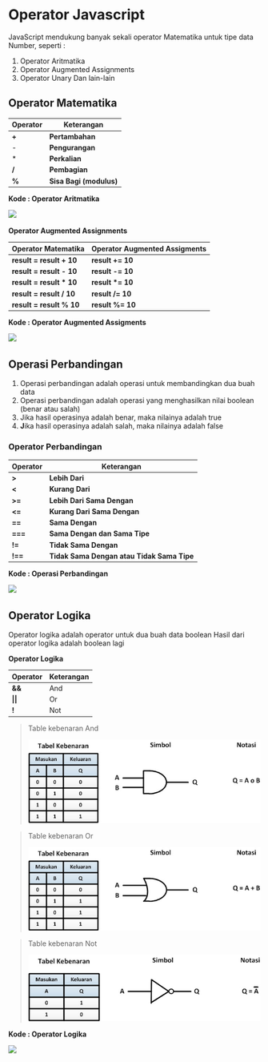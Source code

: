 # Operator Javascript

JavaScript mendukung banyak sekali operator Matematika untuk tipe data Number, seperti :&#x20;

1. Operator Aritmatika
2. Operator Augmented Assignments
3. Operator Unary Dan lain-lain

## **Operator Matematika**

| Operator | Keterangan              |
| -------- | ----------------------- |
|   **+**  | **Pertambahan**         |
| -        | **Pengurangan**         |
| \*       | **Perkalian**           |
| **/**    | **Pembagian**           |
| **%**    | **Sisa Bagi (modulus)** |

**Kode : Operator Aritmatika**

![](https://lh4.googleusercontent.com/rYQRHAm65wmXSTIX5BJ9aKJfRyHAavOkapf2Iv9a0GyuDj-hlLukS4y6cAyP\_7ZIPxW4RAscDgqF8TbFTZagGKnTPX-aW21J9Zu8vnBseV3\_Ph-Xvp9Lvaa3KOFR3UApzSjrHUocM4N0ZctpN9g0\_Q)

**Operator Augmented Assignments**

| Operator Matematika       | Operator Augmented Assigments |
| ------------------------- | ----------------------------- |
|  **result = result + 10** | **result += 10**              |
| **result = result - 10**  | **result -= 10**              |
| **result = result \* 10** | **result \*= 10**             |
| **result = result / 10**  | **result /= 10**              |
| **result = result % 10**  | **result %= 10**              |

**Kode : Operator Augmented Assigments**

![](https://lh6.googleusercontent.com/eA1otGTKVmJiBBzTFCd0j\_XJI4\_HsbDlQIg1RTTjhPvdlpy1wd35taRgHroDvClPWxvVX-MBfDT\_EiF0J2Kp98qo2VFXK3ItZeJLDCVQtD6Y3IU\_WSumlAlIDBcvwfgWR3pvhnShrkNzuHTUiWV81g)

## **Operasi Perbandingan**

1. Operasi perbandingan adalah operasi untuk membandingkan dua buah data
2. Operasi perbandingan adalah operasi yang menghasilkan nilai boolean (benar atau salah)
3. Jika hasil operasinya adalah benar, maka nilainya adalah true&#x20;
4. **J**ika hasil operasinya adalah salah, maka nilainya adalah false

### **Operator Perbandingan**

| Operator | Keterangan                                 |
| -------- | ------------------------------------------ |
| **>**    | **Lebih Dari**                             |
| **<**    | **Kurang Dari**                            |
| **>=**   | **Lebih Dari Sama Dengan**                 |
| **<=**   | **Kurang Dari Sama Dengan**                |
| **==**   | **Sama Dengan**                            |
| **===**  | **Sama Dengan dan Sama Tipe**              |
| **!=**   | **Tidak Sama Dengan**                      |
| **!==**  | **Tidak Sama Dengan atau Tidak Sama Tipe** |

**Kode : Operasi Perbandingan**

![](https://lh4.googleusercontent.com/6yv3D6UdgT7XghTfy6nlE1kO8eKkSizJf\_gbv9UDhI1aBvwhhyxZ0Hny7ucAGh89yrsNYUPjq7LDxG1Ix5iAZsm7Ij9T48XfIcajlVZkKzHP5tTDft4Wa5wo38XTJZkhUQG46eNBQPHWu5HEQwSabw)

## **Operator Logika**

Operator logika adalah operator untuk dua buah data boolean Hasil dari operator logika adalah boolean lagi

**Operator Logika**

| Operator | Keterangan |
| -------- | ---------- |
| **&&**   | And        |
| **\|\|** | Or         |
| **!**    | Not        |

> Table kebenaran And
>
> ![](<../.gitbook/assets/image (2).png>)

> Table kebenaran Or
>
> ![](../.gitbook/assets/image.png)

> Table kebenaran Not
>
> ![](<../.gitbook/assets/image (1).png>)
>
>

**Kode : Operator Logika**

![](https://lh4.googleusercontent.com/d\_-yNw86k0M0hdIANRB4qogEI9zK24gARh6HTo18QBBuxy2pr7AHDgNkTHbdbcIHI6rc0OPyVvsFeP4WNpm5tXyfO65W-9EP4FJXT\_s2KJb7JsBFMhpqW44ofrJvZJkP4JQv\_DGzHDFrJXAka2Im2A)

